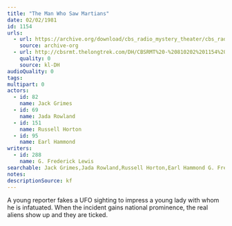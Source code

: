 ```yaml
---
title: "The Man Who Saw Martians"
date: 02/02/1981
id: 1154
urls: 
  - url: https://archive.org/download/cbs_radio_mystery_theater/cbs_radio_mystery_theater-1151-1200.zip/cbs_radio_mystery_theater-1151-1200%2Fcbsrmt_1154_the_man_who_saw_martians.mp3
    source: archive-org
  - url: http://cbsrmt.thelongtrek.com/DH/CBSRMT%20-%20810202%201154%20The%20Man%20Who%20Saw%20Martians_dh.mp3
    quality: 0
    source: kl-DH
audioQuality: 0
tags: 
multipart: 0
actors:  
  - id: 82
    name: Jack Grimes  
  - id: 69
    name: Jada Rowland  
  - id: 151
    name: Russell Horton  
  - id: 95
    name: Earl Hammond
writers:  
  - id: 288
    name: G. Frederick Lewis
searchable: Jack Grimes,Jada Rowland,Russell Horton,Earl Hammond G. Frederick Lewis
notes: 
descriptionSource: kf
---
```

A young reporter fakes a UFO sighting to impress a young lady with whom he is infatuated. When the incident gains national prominence, the real aliens show up and they are ticked.
